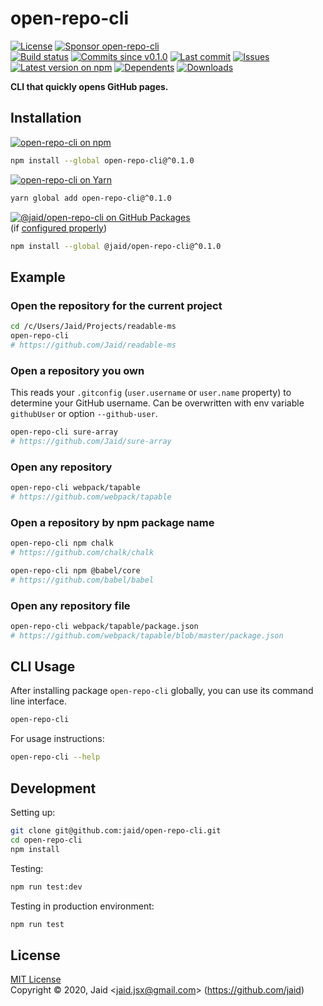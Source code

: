 # open-repo-cli


<a href="https://raw.githubusercontent.com/jaid/open-repo-cli/master/license.txt"><img src="https://img.shields.io/github/license/jaid/open-repo-cli?style=flat-square" alt="License"/></a> <a href="https://github.com/sponsors/jaid"><img src="https://img.shields.io/badge/<3-Sponsor-FF45F1?style=flat-square" alt="Sponsor open-repo-cli"/></a>  
<a href="https://actions-badge.atrox.dev/jaid/open-repo-cli/goto"><img src="https://img.shields.io/endpoint.svg?style=flat-square&url=https%3A%2F%2Factions-badge.atrox.dev%2Fjaid%2Fopen-repo-cli%2Fbadge" alt="Build status"/></a> <a href="https://github.com/jaid/open-repo-cli/commits"><img src="https://img.shields.io/github/commits-since/jaid/open-repo-cli/v0.1.0?style=flat-square&logo=github" alt="Commits since v0.1.0"/></a> <a href="https://github.com/jaid/open-repo-cli/commits"><img src="https://img.shields.io/github/last-commit/jaid/open-repo-cli?style=flat-square&logo=github" alt="Last commit"/></a> <a href="https://github.com/jaid/open-repo-cli/issues"><img src="https://img.shields.io/github/issues/jaid/open-repo-cli?style=flat-square&logo=github" alt="Issues"/></a>  
<a href="https://npmjs.com/package/open-repo-cli"><img src="https://img.shields.io/npm/v/open-repo-cli?style=flat-square&logo=npm&label=latest%20version" alt="Latest version on npm"/></a> <a href="https://github.com/jaid/open-repo-cli/network/dependents"><img src="https://img.shields.io/librariesio/dependents/npm/open-repo-cli?style=flat-square&logo=npm" alt="Dependents"/></a> <a href="https://npmjs.com/package/open-repo-cli"><img src="https://img.shields.io/npm/dm/open-repo-cli?style=flat-square&logo=npm" alt="Downloads"/></a>

**CLI that quickly opens GitHub pages.**





## Installation

<a href="https://npmjs.com/package/open-repo-cli"><img src="https://img.shields.io/badge/npm-open--repo--cli-C23039?style=flat-square&logo=npm" alt="open-repo-cli on npm"/></a>

```bash
npm install --global open-repo-cli@^0.1.0
```

<a href="https://yarnpkg.com/package/open-repo-cli"><img src="https://img.shields.io/badge/Yarn-open--repo--cli-2F8CB7?style=flat-square&logo=yarn&logoColor=white" alt="open-repo-cli on Yarn"/></a>

```bash
yarn global add open-repo-cli@^0.1.0
```

<a href="https://github.com/jaid/open-repo-cli/packages"><img src="https://img.shields.io/badge/GitHub Packages-@jaid/open--repo--cli-24282e?style=flat-square&logo=github" alt="@jaid/open-repo-cli on GitHub Packages"/></a>  
(if [configured properly](https://help.github.com/en/github/managing-packages-with-github-packages/configuring-npm-for-use-with-github-packages))

```bash
npm install --global @jaid/open-repo-cli@^0.1.0
```



## Example

### Open the repository for the current project
```bash
cd /c/Users/Jaid/Projects/readable-ms
open-repo-cli
# https://github.com/Jaid/readable-ms
```

### Open a repository you own

This reads your `.gitconfig` (`user.username` or `user.name` property) to determine your GitHub username. Can be overwritten with env variable `githubUser` or option `--github-user`.

```bash
open-repo-cli sure-array
# https://github.com/Jaid/sure-array
```

### Open any repository

```bash
open-repo-cli webpack/tapable
# https://github.com/webpack/tapable
```

### Open a repository by npm package name

```bash
open-repo-cli npm chalk
# https://github.com/chalk/chalk

open-repo-cli npm @babel/core
# https://github.com/babel/babel
```

### Open any repository file

```bash
open-repo-cli webpack/tapable/package.json
# https://github.com/webpack/tapable/blob/master/package.json
```










## CLI Usage
After installing package `open-repo-cli` globally, you can use its command line interface.
```bash
open-repo-cli
```
For usage instructions:
```bash
open-repo-cli --help
```








## Development



Setting up:
```bash
git clone git@github.com:jaid/open-repo-cli.git
cd open-repo-cli
npm install
```
Testing:
```bash
npm run test:dev
```
Testing in production environment:
```bash
npm run test
```


## License
[MIT License](https://raw.githubusercontent.com/jaid/open-repo-cli/master/license.txt)  
Copyright © 2020, Jaid \<jaid.jsx@gmail.com> (https://github.com/jaid)

